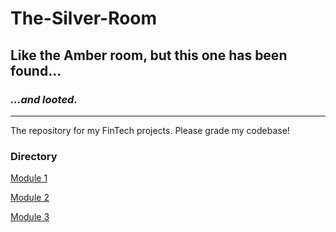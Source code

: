 # **The-Silver-Room**

## Like the Amber room, but this one has been found...

### *...and looted.*
---
The repository for my FinTech projects. Please grade my codebase!

### Directory

[Module 1](https://github.com/MC-Stream/The-Silver-Room/tree/main/Module1-C/Starter_Code)

[Module 2](https://github.com/MC-Stream/The-Silver-Room/tree/main/Module2-C/Starter_Code/loan_qualifier_app)

[Module 3](https://github.com/MC-Stream/The-Silver-Room/tree/main/Module3-C/Starter_Code)
